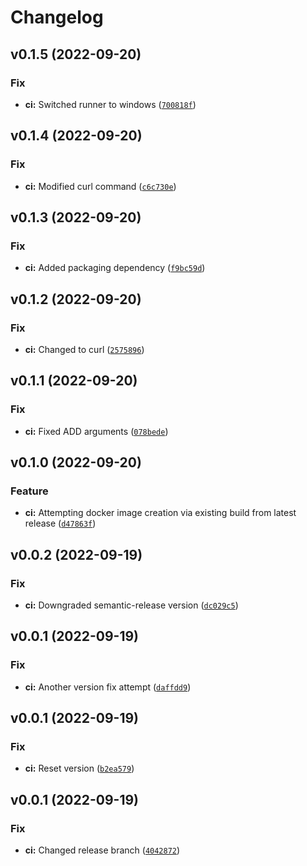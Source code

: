 # Changelog

<!--next-version-placeholder-->

## v0.1.5 (2022-09-20)
### Fix
* **ci:** Switched runner to windows ([`700818f`](https://github.com/dusan-madzarevic/post-microservice/commit/700818f516d7f248e58ca54551ca23cd204c3c3d))

## v0.1.4 (2022-09-20)
### Fix
* **ci:** Modified curl command ([`c6c730e`](https://github.com/dusan-madzarevic/post-microservice/commit/c6c730e36fd50fb56edd7c9e40a75dc8a67f0a20))

## v0.1.3 (2022-09-20)
### Fix
* **ci:** Added packaging dependency ([`f9bc59d`](https://github.com/dusan-madzarevic/post-microservice/commit/f9bc59da636967cb34cfbb26e62bf5f47726dea4))

## v0.1.2 (2022-09-20)
### Fix
* **ci:** Changed to curl ([`2575896`](https://github.com/dusan-madzarevic/post-microservice/commit/25758969a693e8698300f79d48ca92b7c4dfc09b))

## v0.1.1 (2022-09-20)
### Fix
* **ci:** Fixed ADD arguments ([`078bede`](https://github.com/dusan-madzarevic/post-microservice/commit/078bede037be3b2fc49f907d337687b508bb48ab))

## v0.1.0 (2022-09-20)
### Feature
* **ci:** Attempting docker image creation via existing build from latest release ([`d47863f`](https://github.com/dusan-madzarevic/post-microservice/commit/d47863f00b9d7c18241459d727e24172a073b9a1))

## v0.0.2 (2022-09-19)
### Fix
* **ci:** Downgraded semantic-release version ([`dc029c5`](https://github.com/dusan-madzarevic/post-microservice/commit/dc029c5754ccbade89a56b0d80d5fc5ea25efaec))

## v0.0.1 (2022-09-19)
### Fix
* **ci:** Another version fix attempt ([`daffdd9`](https://github.com/dusan-madzarevic/post-microservice/commit/daffdd95add515a885abc0b667e236fb7d650706))

## v0.0.1 (2022-09-19)
### Fix
* **ci:** Reset version ([`b2ea579`](https://github.com/dusan-madzarevic/post-microservice/commit/b2ea5799ce6bb550c3dbfeb48282f71c2a7423ff))

## v0.0.1 (2022-09-19)
### Fix
* **ci:** Changed release branch ([`4042872`](https://github.com/dusan-madzarevic/post-microservice/commit/404287212c84682ae787346c7b1b1421ab7d6fe2))
